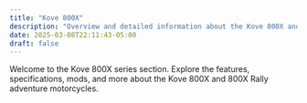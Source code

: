 ```yaml
---
title: "Kove 800X"
description: "Overview and detailed information about the Kove 800X and 800X Rally adventure motorcycles."
date: 2025-03-08T22:11:43-05:00
draft: false
---
```


Welcome to the Kove 800X series section. Explore the features, specifications, mods, and more about the Kove 800X and 800X Rally adventure motorcycles.


